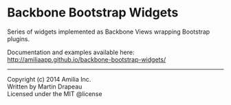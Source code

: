 Backbone Bootstrap Widgets
==========================

Series of widgets implemented as Backbone Views wrapping Bootstrap plugins.

Documentation and examples available here:
http://amiliaapp.github.io/backbone-bootstrap-widgets/

* * *

Copyright (c) 2014 Amilia Inc.<br/>
Written by Martin Drapeau<br/>
Licensed under the MIT @license
